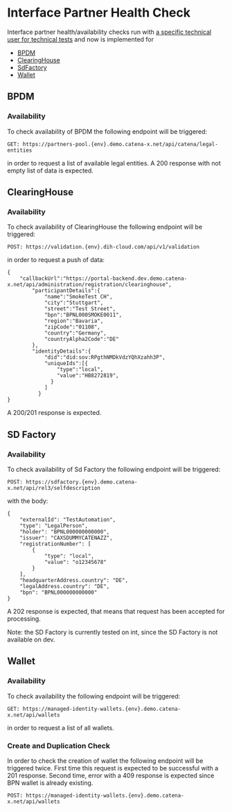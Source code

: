 ﻿# Interface Partner Health Check

Interface partner health/availability checks run with [a specific technical user for technical tests](../../03.%20User%20Management/03.%20Technical%20User/01.%20Summary.md) and now is implemented for
* [BPDM](#BPDM)
* [ClearingHouse](#clearinghouse)
* [SdFactory](#sd-factory)
* [Wallet](#wallet)


## BPDM

### Availability

To check availability of BPDM the following endpoint will be triggered:

```
GET: https://partners-pool.{env}.demo.catena-x.net/api/catena/legal-entities
```
in order to request a list of available legal entities. A 200 response with not empty list of data is expected.

## ClearingHouse

### Availability

To check availability of ClearingHouse the following endpoint will be triggered:
```
POST: https://validation.{env}.dih-cloud.com/api/v1/validation
```

in order to request a push of data:

```
{
    "callbackUrl":"https://portal-backend.dev.demo.catena-x.net/api/administration/registration/clearinghouse",
        "participantDetails":{
            "name":"SmokeTest CH",
            "city":"Stuttgart",
            "street":"Test Street",
            "bpn":"BPNL000SMOKE0011",
            "region":"Bavaria",
            "zipCode":"01108",
            "country":"Germany",
            "countryAlpha2Code":"DE"
        },
        "identityDetails":{
            "did":"did:sov:RPgthNMDkVdzYQhXzahh3P",
            "uniqueIds":[{
                "type":"local",
                "value":"HB8272819",
              }
            ]
          }
} 
```

A 200/201 response is expected.

## SD Factory

### Availability

To check availability of Sd Factory the following endpoint will be triggered:

```
POST: https://sdfactory.{env}.demo.catena-x.net/api/rel3/selfdescription
```

with the body:

```
{
    "externalId": "TestAutomation",
    "type": "LegalPerson",
    "holder": "BPNL000000000000",
    "issuer": "CAXSDUMMYCATENAZZ",
    "registrationNumber": [
        {
            "type": "local",
            "value": "o12345678"
        }
    ],
    "headquarterAddress.country": "DE",
    "legalAddress.country": "DE",
    "bpn": "BPNL000000000000"
}
```

A 202 response is expected, that means that request has been accepted for processing.

Note: the SD Factory is currently tested on int, since the SD Factory is not available on dev.


## Wallet

### Availability

To check availability the following endpoint will be triggered:

```
GET: https://managed-identity-wallets.{env}.demo.catena-x.net/api/wallets
```

in order to request a list of all wallets.

### Create and Duplication Check

In order to check the creation of wallet the following endpoint will be triggered twice. First time this request is expected to be successful with a 201 response. Second time, error with a 409 response is expected since BPN wallet is
already existing.

```
POST: https://managed-identity-wallets.{env}.demo.catena-x.net/api/wallets
```